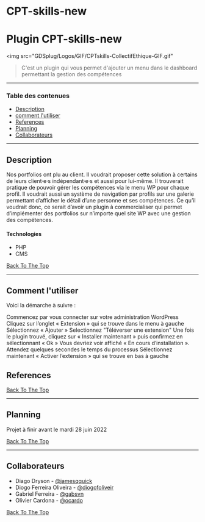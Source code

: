 # CPT-skills-new

# Plugin CPT-skills-new 
<img src="GDSplug/Logos/GIF/CPTskills-CollectifEthique-GIF.gif"</img>

> C'est un plugin qui vous permet d'ajouter un menu dans le dashboard permettant la gestion des compétences

---

### Table des contenues

- [Description](#description)
- [comment l'utiliser](#commentutiliser)
- [References](#references)
- [Planning](#planning)
- [Collaborateurs](#collaborateurs)

---

## Description

Nos portfolios ont plu au client. Il voudrait proposer cette solution à certains de leurs client·e·s indépendant·e·s et aussi pour lui-même. 
Il trouverait pratique de pouvoir gérer les compétences via le menu WP pour chaque profil. Il voudrait aussi un système de navigation par profils sur une galerie permettant d’afficher le détail d’une personne et ses compétences. 
 Ce qu’il voudrait donc, ce serait d’avoir un plugin à commercialiser qui permet d’implémenter des portfolios sur n’importe quel site WP avec une gestion des compétences.


#### Technologies

- PHP
- CMS

[Back To The Top](#read-me-template)

---

## Comment l'utiliser

Voici la démarche à suivre :

Commencez par vous connecter sur votre administration WordPress
Cliquez sur l’onglet « Extension » qui se trouve dans le menu à gauche
Sélectionnez « Ajouter »
Selectionnez "Téléverser une extension"
Une fois le plugin trouvé, cliquez sur « Installer maintenant » puis confirmez en sélectionnant « Ok »
Vous devriez voir affiché « En cours d’installation ». Attendez quelques secondes le temps du processus
Sélectionnez maintenant « Activer l’extension » qui se trouve en bas à gauche

## References
[Back To The Top](#read-me-template)

---

## Planning

Projet à finir avant le mardi 28 juin 2022

[Back To The Top](#read-me-template)

---

## Collaborateurs

- Diago Dryson - [@jamesqquick](https://github.com/diagodryson)
- Diogo Ferreira Oliveira - [@diogofoliveir](https://github.com/diogofoliveir)
- Gabriel Ferreira - [@gabsvn](https://github.com/gabsvn)
- Olivier Cardona - [@ocardo](https://github.com/ocardo)

[Back To The Top](#read-me-template)

